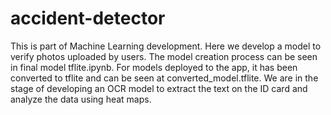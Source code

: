# accident-detector

This is part of Machine Learning development. Here we develop a model to verify photos uploaded by users. The model creation process can be seen in final model tflite.ipynb. For models deployed to the app, it has been converted to tflite and can be seen at converted_model.tflite. We are in the stage of developing an OCR model to extract the text on the ID card and analyze the data using heat maps.
